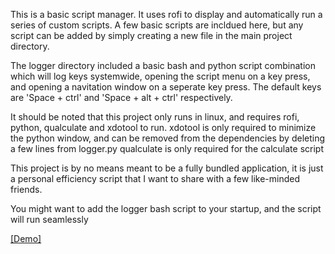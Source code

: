 This is a basic script manager. It uses rofi to display and automatically run a series of custom scripts. A few basic scripts are incldued here, but any script can be added by simply creating a new file in the main project directory. 

The logger directory included a basic bash and python script combination which will log keys systemwide, opening the script menu on a key press, and opening a navitation window on a seperate key press.
The default keys are 'Space + ctrl' and 'Space + alt + ctrl' respectively.

It should be noted that this project only runs in linux, and requires rofi, python, qualculate and xdotool to run. 
xdotool is only required to minimize the python window, and can be removed from the dependencies by deleting a few lines from logger.py
qualculate is only required for the calculate script

This project is by no means meant to be a fully bundled application, it is just a personal efficiency script that I want to share with a few like-minded friends.

You might want to add the logger bash script to your startup, and the script will run seamlessly

[[Demo]](https://www.youtube.com/embed/GfpqhAMpxkI?si=UbtgFxvPUiejD3RV)
